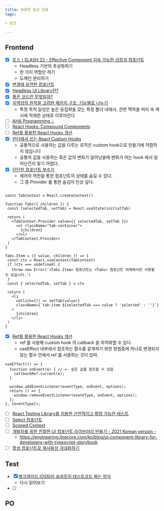```yaml
---
title: 유용한 링크 모음
tags:

- 링크

---
```


## Frontend

- [x] [토스ㅣSLASH 22 - Effective Component 지속 가능한 성장과 컴포넌트](https://www.youtube.com/watch?v=fR8tsJ2r7Eg)
    - Headless 기반의 추상화하기
    - 한 가지 역할만 하기
    - 도메인 분리하기
- [x] [변경에 유연한 컴포넌트](https://jbee.io/web/components-should-be-flexible/)
- [x] [Headless UI Library란?](https://jbee.io/react/headless-concept/)
- [x] [좋은 코드란 무엇일까?](https://jbee.io/etc/what-is-good-code)
- [x] [지역성의 원칙을 고려한 패키지 구조: 기능별로 나누기](https://ahnheejong.name/articles/package-structure-with-the-principal-of-locality-in-mind/)
    - 특정 목적 달성은 높은 응집력을 갖는 특정 폴더 내에서, 관련 맥락을 머리 속 캐시에 적재한 상태로 이루어진다
- [ ] [AHA Programming 💡](https://kentcdodds.com/blog/aha-programming)
- [ ] [React Hooks: Compound Components](https://kentcdodds.com/blog/compound-components-with-react-hooks)
- [ ] [Ref를 활용한 React Hooks 개선](https://kwoncheol.me/posts/improve-your-hooks-with-ref)
- [x] [핀다에서 쓰는 React Custom Hooks](https://kwoncheol.me/posts/custom-hooks-of-finda/)
    - 공통적으로 사용하는 값을 다루는 로직은 custom hook으로 만들기에 적합하지 않습니다
    - 공통의 값을 사용하는 훅은 값의 변화가 일어났을때 변화가 어는 hook 에서 일어난건지 찾기 어렵다.
- [x] [단단한 컴포넌트 부수기](https://kwoncheol.me/posts/break-the-component)
    - 제어의 역전을 통한 컴포넌트의 상태를 숨길 수 있다.
    - 그 중 Provider 를 통한 숨김이 인상 깊다.

 ```tsx

const TabContext = React.createContext()

function Tabs({ children }) {
  const [selectedTab, setTab] = React.useState(initialTab)

  return (
    <TabContext.Provider value={{ selectedTab, setTab }}>
      <ul className="tab-container">
        {children}
      </ul>
    </TabContext.Provider>
  )
}

Tabs.Item = ({ value, children }) => {
  const ctx = React.useContext(TabContext)
  if (ctx === undefined) {
    throw new Error('<Tabs.Item> 컴포넌트는 <Tabs> 컴포넌트 아래에서만 사용될 수 있습니다.')
  }
  const { selectedTab, setTab } = ctx

  return (
    <li
      onClick={() => setTab(value)}
      className={`tab-item ${selectedTab === value ? 'selected' : ''}`}
    >
      {children}
    </li>
  )
}
```
- [x] [Ref를 활용한 React Hooks 개선](https://kwoncheol.me/posts/improve-your-hooks-with-ref)
  - ref 를 사용해 custom hook 의 callback 을 최적화할 수 있다.
  - useEffect 내부에서 참조하는 함수를 같게하기 위한 방법중에 하나로 변경되지 않는 함수 안에서 ref 를 사용하는 것이 있따.
```tsx
useEffect(() => {
  function onEvent(e) { // <- 같은 값을 참조할 수 있음
    callbackRef.current(e);
  }

  window.addEventListener(eventType, onEvent, options);
  return () => {
    window.removeEventListener(eventType, onEvent, options);
  };
}, [eventType]);
```
- [ ] [React Testing Library를 이용한 선언적이고 확장 가능한 테스트](https://ui.toast.com/weekly-pick/ko_20210630)
- [ ] [Select 컴포넌트](https://so-so.dev/react/make-select/)
- [ ] [Scoped Context](https://so-so.dev/react/scoped-context/)
- [ ] [개발자를 위한 친절한 UI 컴포넌트 라이브러리 만들기 - 2021 Korean version -](https://www.youtube.com/watch?v=xQOpjychnwQ&ab_channel=LINEDevelopers)
  - https://engineering.linecorp.com/ko/blog/ui-component-library-for-developers-with-typescript-storybook
- [ ] [합성 컴포넌트로 재사용성 극대화하기](https://fe-developers.kakaoent.com/2022/220731-composition-component/)

## Test

- [x] [뱅크샐러드 iOS팀이 숨쉬듯이 테스트코드 짜는 방식](https://blog.banksalad.com/tech/test-in-banksalad-ios-1/)
  - 다시 읽어보기
- [ ] 

## PO
 

